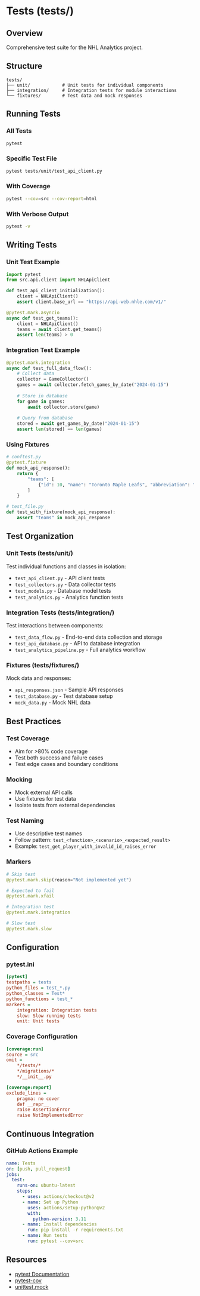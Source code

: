# Tests (tests/)

## Overview
Comprehensive test suite for the NHL Analytics project.

## Structure
```
tests/
├── unit/            # Unit tests for individual components
├── integration/     # Integration tests for module interactions
└── fixtures/        # Test data and mock responses
```

## Running Tests

### All Tests
```bash
pytest
```

### Specific Test File
```bash
pytest tests/unit/test_api_client.py
```

### With Coverage
```bash
pytest --cov=src --cov-report=html
```

### With Verbose Output
```bash
pytest -v
```

## Writing Tests

### Unit Test Example
```python
import pytest
from src.api.client import NHLApiClient

def test_api_client_initialization():
    client = NHLApiClient()
    assert client.base_url == "https://api-web.nhle.com/v1/"

@pytest.mark.asyncio
async def test_get_teams():
    client = NHLApiClient()
    teams = await client.get_teams()
    assert len(teams) > 0
```

### Integration Test Example
```python
@pytest.mark.integration
async def test_full_data_flow():
    # Collect data
    collector = GameCollector()
    games = await collector.fetch_games_by_date("2024-01-15")
    
    # Store in database
    for game in games:
        await collector.store(game)
    
    # Query from database
    stored = await get_games_by_date("2024-01-15")
    assert len(stored) == len(games)
```

### Using Fixtures
```python
# conftest.py
@pytest.fixture
def mock_api_response():
    return {
        "teams": [
            {"id": 10, "name": "Toronto Maple Leafs", "abbreviation": "TOR"}
        ]
    }

# test_file.py
def test_with_fixture(mock_api_response):
    assert "teams" in mock_api_response
```

## Test Organization

### Unit Tests (tests/unit/)
Test individual functions and classes in isolation:
- `test_api_client.py` - API client tests
- `test_collectors.py` - Data collector tests
- `test_models.py` - Database model tests
- `test_analytics.py` - Analytics function tests

### Integration Tests (tests/integration/)
Test interactions between components:
- `test_data_flow.py` - End-to-end data collection and storage
- `test_api_database.py` - API to database integration
- `test_analytics_pipeline.py` - Full analytics workflow

### Fixtures (tests/fixtures/)
Mock data and responses:
- `api_responses.json` - Sample API responses
- `test_database.py` - Test database setup
- `mock_data.py` - Mock NHL data

## Best Practices

### Test Coverage
- Aim for >80% code coverage
- Test both success and failure cases
- Test edge cases and boundary conditions

### Mocking
- Mock external API calls
- Use fixtures for test data
- Isolate tests from external dependencies

### Test Naming
- Use descriptive test names
- Follow pattern: `test_<function>_<scenario>_<expected_result>`
- Example: `test_get_player_with_invalid_id_raises_error`

### Markers
```python
# Skip test
@pytest.mark.skip(reason="Not implemented yet")

# Expected to fail
@pytest.mark.xfail

# Integration test
@pytest.mark.integration

# Slow test
@pytest.mark.slow
```

## Configuration

### pytest.ini
```ini
[pytest]
testpaths = tests
python_files = test_*.py
python_classes = Test*
python_functions = test_*
markers =
    integration: Integration tests
    slow: Slow running tests
    unit: Unit tests
```

### Coverage Configuration
```ini
[coverage:run]
source = src
omit = 
    */tests/*
    */migrations/*
    */__init__.py

[coverage:report]
exclude_lines =
    pragma: no cover
    def __repr__
    raise AssertionError
    raise NotImplementedError
```

## Continuous Integration

### GitHub Actions Example
```yaml
name: Tests
on: [push, pull_request]
jobs:
  test:
    runs-on: ubuntu-latest
    steps:
      - uses: actions/checkout@v2
      - name: Set up Python
        uses: actions/setup-python@v2
        with:
          python-version: 3.11
      - name: Install dependencies
        run: pip install -r requirements.txt
      - name: Run tests
        run: pytest --cov=src
```

## Resources
- [pytest Documentation](https://docs.pytest.org/)
- [pytest-cov](https://pytest-cov.readthedocs.io/)
- [unittest.mock](https://docs.python.org/3/library/unittest.mock.html)
